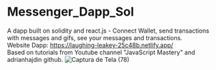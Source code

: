 # Messenger_Dapp_Sol
A dapp built on solidity and react.js - Connect Wallet, send transactions with messages and gifs, see your messages and transactions. <br /> Website Dapp: https://laughing-leakey-25c48b.netlify.app/ <br /> Based on tutorials from Youtube channel "JavaScript Mastery" and adrianhajdin github.
![Captura de Tela (78)](https://user-images.githubusercontent.com/82957886/155565915-22b0d73a-ae46-477a-828e-151dfcda2588.png)
